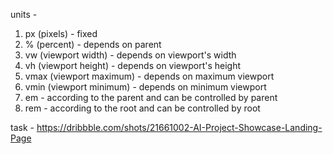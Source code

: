 units - 

1. px (pixels) - fixed 
2. % (percent) - depends on parent
3. vw (viewport width) - depends on viewport's width
4. vh (viewport height) - depends on viewport's height 
5. vmax (viewport maximum) - depends on maximum viewport
6. vmin (viewport minimum) - depends on minimum viewport
7. em - according to the parent and can be controlled by parent
8. rem - according to the root and can be controlled by root

task - https://dribbble.com/shots/21661002-AI-Project-Showcase-Landing-Page
